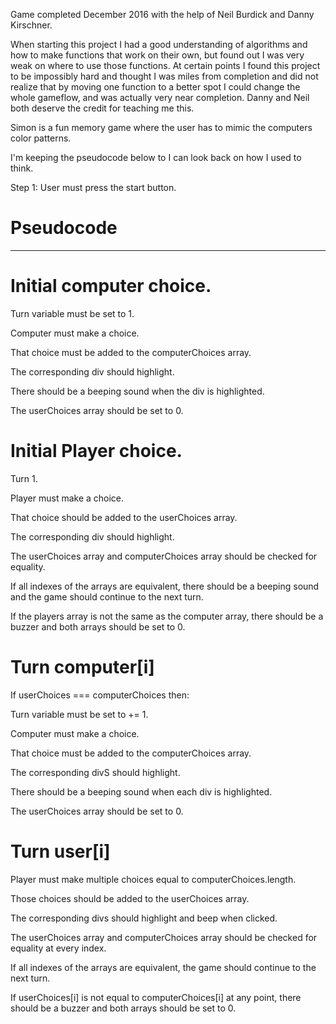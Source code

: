 Game completed December 2016 with the help of Neil Burdick and Danny Kirschner.

When starting this project I had a good understanding of algorithms and how to
make functions that work on their own, but found out I was very weak on where
to use those functions.  At certain points I found this project to be impossibly
hard and thought I was miles from completion and did not realize that by moving
one function to a better spot I could change the whole gameflow, and was
actually very near completion.  Danny and Neil both deserve the credit for
teaching me this.

Simon is a fun memory game where the user has to mimic the computers color patterns.



I'm keeping the pseudocode below to I can look back on how I used to think.

Step 1: User must press the start button.
# Pseudocode
-----------------------------------------------
# Initial computer choice.

Turn variable must be set to 1.

Computer must make a choice.

That choice must be added to the computerChoices array.

The corresponding div should highlight.

There should be a beeping sound when the div is highlighted.

The userChoices array should be set to 0.


# Initial Player choice.
Turn 1.

Player must make a choice.

That choice should be added to the userChoices array.

The corresponding div should highlight.

The userChoices array and computerChoices array should be checked for equality.

If all indexes of the arrays are equivalent, there should be a beeping sound and the game
should continue to the next turn.

If the players array is not the same as the computer array, there should be a buzzer and
both arrays should be set to 0.

 # Turn computer[i]

 If userChoices === computerChoices then:

 Turn variable must be set to += 1.

 Computer must make a choice.

 That choice must be added to the computerChoices array.

 The corresponding divS should highlight.

 There should be a beeping sound when each div is highlighted.

 The userChoices array should be set to 0.

 # Turn user[i]

 Player must make multiple choices equal to computerChoices.length.

 Those choices should be added to the userChoices array.

 The corresponding divs should highlight and beep when clicked.

 The userChoices array and computerChoices array should be checked for equality at every index.

 If all indexes of the arrays are equivalent, the game should continue to the next turn.

 If userChoices[i] is not equal to computerChoices[i] at any point, there should be a buzzer and
 both arrays should be set to 0.

